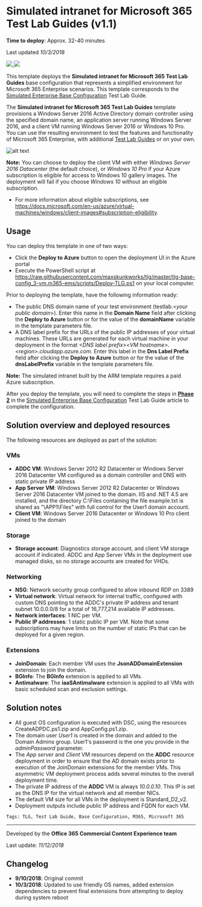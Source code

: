 ﻿# Simulated intranet for Microsoft 365 Test Lab Guides (v1.1)

**Time to deploy**: Approx. 32-40 minutes

Last updated _10/3/2018_

<a href="https://portal.azure.com/#create/Microsoft.Template/uri/https%3A%2F%2Fraw.githubusercontent.com%2Fgary-walker-82%2Ftlg%2Fmaster%2Ftlg-base-config_3-vm.m365-ems%2Fazuredeploy.json" target="_blank">
<img src="http://azuredeploy.net/deploybutton.png"/>
</a>
<a href="http://armviz.io/#/?load=https%3A%2F%2Fraw.githubusercontent.com%2Fgary-walker-82%2Ftlg%2Fmaster%2Ftlg-base-config_3-vm.m365-ems%2Fazuredeploy.json" target="_blank">
<img src="http://armviz.io/visualizebutton.png"/>
</a>

This template deploys the **Simulated intranet for Microsoft 365 Test Lab Guides** base configuration that represents a simplified environment for Microsoft 365 Enterprise scenarios. This template corresponds to the [Simulated Enterprise Base Configuration](https://docs.microsoft.com/en-us/microsoft-365/enterprise/simulated-ent-base-configuration-microsoft-365-enterprise) Test Lab Guide.

The **Simulated intranet for Microsoft 365 Test Lab Guides** template provisions a Windows Server 2016 Active Directory domain controller using the specified domain name, an application server running Windows Server 2016, and a client VM running Windows Server 2016 or Windows 10 Pro. You can use the resulting environment to test the features and functionality of Microsoft 365 Enterprise, with additional [Test Lab Guides](http://aka.ms/m365etlgs) or on your own.

![alt text](images/tlg-m365.png "Diagram of the base config deployment")

**Note:** You can choose to deploy the client VM with either _Windows Server 2016 Datacenter_ (the default choice), or _Windows 10 Pro_ if your Azure subscription is eligible for access to Windows 10 gallery images. The deployment will fail if you choose _Windows 10_ without an eligible subscription.

- For more information about eligible subscriptions, see https://docs.microsoft.com/en-us/azure/virtual-machines/windows/client-images#subscription-eligibility.

## Usage

You can deploy this template in one of two ways:

- Click the **Deploy to Azure** button to open the deployment UI in the Azure portal
- Execute the PowerShell script at https://raw.githubusercontent.com/maxskunkworks/tlg/master/tlg-base-config_3-vm.m365-ems/scripts/Deploy-TLG.ps1 on your local computer.

Prior to deploying the template, have the following information ready:

- The public DNS domain name of your test environment (testlab.\<_your public domain_\>). Enter this name in the **Domain Name** field after clicking the **Deploy to Azure** button or for the value of the **domainName** variable in the template parameters file.
- A DNS label prefix for the URLs of the public IP addresses of your virtual machines. These URLs are generated for each virtual machine in your deployment in the format _\<DNS label prefix\>\<VM hostname\>.\<region\>.cloudapp.azure.com_. Enter this label in the **Dns Label Prefix** field after clicking the **Deploy to Azure** button or for the value of the **dnsLabelPrefix** variable in the template parameters file.

**Note:** The simulated intranet built by the ARM template requires a paid Azure subscription.

After you deploy the template, you will need to complete the steps in [**Phase 2**](https://docs.microsoft.com/microsoft-365/enterprise/simulated-ent-base-configuration-microsoft-365-enterprise#phase-2-create-your-office-365-e5-and-ems-e5-subscriptions) in the [Simulated Enterprise Base Configuration](https://docs.microsoft.com/en-us/microsoft-365/enterprise/simulated-ent-base-configuration-microsoft-365-enterprise) Test Lab Guide article to complete the configuration.

## Solution overview and deployed resources

The following resources are deployed as part of the solution:

### VMs

- **ADDC VM**: Windows Server 2012 R2 Datacenter or Windows Server 2016 Datacenter VM configured as a domain controller and DNS with static private IP address
- **App Server VM**: Windows Server 2012 R2 Datacenter or Windows Server 2016 Datacenter VM joined to the domain. IIS and .NET 4.5 are installed, and the directory C:\Files containing the file example.txt is shared as "\\APP1\Files" with full control for the User1 domain account.
- **Client VM**: Windows Server 2016 Datacenter or Windows 10 Pro client joined to the domain

### Storage

- **Storage account**: Diagnostics storage account, and client VM storage account if indicated. ADDC and App Server VMs in the deployment use managed disks, so no storage accounts are created for VHDs.

### Networking

- **NSG**: Network security group configured to allow inbound RDP on 3389
- **Virtual network**: Virtual network for internal traffic, configured with custom DNS pointing to the ADDC's private IP address and tenant subnet 10.0.0.0/8 for a total of 16,777,214 available IP addresses.
- **Network interfaces**: 1 NIC per VM.
- **Public IP addresses**: 1 static public IP per VM. Note that some subscriptions may have limits on the number of static IPs that can be deployed for a given region.

### Extensions

- **JoinDomain**: Each member VM uses the **JsonADDomainExtension** extension to join the domain.
- **BGInfo**: The **BGInfo** extension is applied to all VMs.
- **Antimalware**: The **iaaSAntimalware** extension is applied to all VMs with basic scheduled scan and exclusion settings.

## Solution notes

- All guest OS configuration is executed with DSC, using the resources CreateADPDC.ps1.zip and AppConfig.ps1.zip.
- The domain user _User1_ is created in the domain and added to the Domain Admins group. User1's password is the one you provide in the _adminPassword_ parameter.
- The _App server_ and _Client_ VM resources depend on the **ADDC** resource deployment in order to ensure that the AD domain exists prior to execution of the JoinDomain extensions for the member VMs. This asymmetric VM deployment process adds several minutes to the overall deployment time.
- The private IP address of the **ADDC** VM is always _10.0.0.10_. This IP is set as the DNS IP for the virtual network and all member NICs.
- The default VM size for all VMs in the deployment is Standard_D2_v2.
- Deployment outputs include public IP address and FQDN for each VM.

`Tags: TLG, Test Lab Guide, Base Configuration, M365, Microsoft 365`

---

Developed by the **Office 365 Commercial Content Experience team**

Last update: _11/12/2018_

## Changelog

- **9/10/2018**: Original commit
- **10/3/2018**: Updated to use friendly OS names, added extension dependencies to prevent final extensions from attempting to deploy during system reboot

